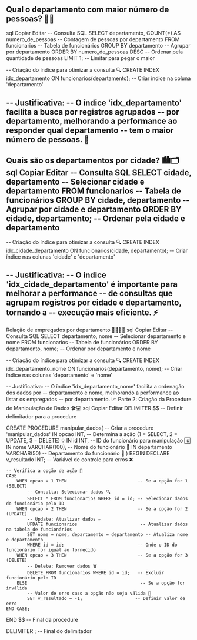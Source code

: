 Qual o departamento com maior número de pessoas? 👥🏢
------------------------------------------------------------------------------------------------------------------------------------------------------------
sql
Copiar
Editar
-- Consulta SQL
SELECT departamento, COUNT(*) AS numero_de_pessoas   -- Contagem de pessoas por departamento
FROM funcionarios                                      -- Tabela de funcionários
GROUP BY departamento                                  -- Agrupar por departamento
ORDER BY numero_de_pessoas DESC                        -- Ordenar pela quantidade de pessoas
LIMIT 1;                                               -- Limitar para pegar o maior

-- Criação do índice para otimizar a consulta 🔍
CREATE INDEX idx_departamento ON funcionarios(departamento); -- Criar índice na coluna 'departamento'

-- Justificativa:
-- O índice 'idx_departamento' facilita a busca por registros agrupados 
-- por departamento, melhorando a performance ao responder qual departamento 
-- tem o maior número de pessoas. 🚀
------------------------------------------------------------------------------------------------------------------------------------------------------------
Quais são os departamentos por cidade? 🏙️🗂️
sql
Copiar
Editar
-- Consulta SQL
SELECT cidade, departamento                            -- Selecionar cidade e departamento
FROM funcionarios                                      -- Tabela de funcionários
GROUP BY cidade, departamento                          -- Agrupar por cidade e departamento
ORDER BY cidade, departamento;                         -- Ordenar pela cidade e departamento
------------------------------------------------------------------------------------------------------------------------------------------------------------

-- Criação do índice para otimizar a consulta 🔍
CREATE INDEX idx_cidade_departamento ON funcionarios(cidade, departamento); -- Criar índice nas colunas 'cidade' e 'departamento'

-- Justificativa:
-- O índice 'idx_cidade_departamento' é importante para melhorar a performance 
-- de consultas que agrupam registros por cidade e departamento, tornando a 
-- execução mais eficiente. ⚡
------------------------------------------------------------------------------------------------------------------------------------------------------------
Relação de empregados por departamento 👨‍💼👩‍💼
sql
Copiar
Editar
-- Consulta SQL
SELECT departamento, nome                             -- Selecionar departamento e nome
FROM funcionarios                                      -- Tabela de funcionários
ORDER BY departamento, nome;                          -- Ordenar por departamento e nome

-- Criação do índice para otimizar a consulta 🔍
CREATE INDEX idx_departamento_nome ON funcionarios(departamento, nome); -- Criar índice nas colunas 'departamento' e 'nome'

-- Justificativa: 
-- O índice 'idx_departamento_nome' facilita a ordenação dos dados por 
-- departamento e nome, melhorando a performance ao listar os empregados 
-- por departamento. 📈
Parte 2: Criação da Procedure de Manipulação de Dados 🛠️💻
sql
Copiar
Editar
DELIMITER $$                                         -- Definir delimitador para a procedure

CREATE PROCEDURE manipular_dados(                    -- Criar a procedure 'manipular_dados'
    IN opcao INT,                                     -- Determina a ação (1 = SELECT, 2 = UPDATE, 3 = DELETE) 💡
    IN id INT,                                        -- ID do funcionário para manipulação 🆔
    IN nome VARCHAR(100),                             -- Nome do funcionário 📝
    IN departamento VARCHAR(50)                       -- Departamento do funcionário 🏢
)
BEGIN
    DECLARE v_resultado INT;                          -- Variável de controle para erros ❌

    -- Verifica a opção de ação 🧐
    CASE
        WHEN opcao = 1 THEN                           -- Se a opção for 1 (SELECT)
            -- Consulta: Selecionar dados 🔍
            SELECT * FROM funcionarios WHERE id = id; -- Selecionar dados do funcionário pelo ID
        WHEN opcao = 2 THEN                           -- Se a opção for 2 (UPDATE)
            -- Update: Atualizar dados ✏️
            UPDATE funcionarios                        -- Atualizar dados na tabela de funcionários
            SET nome = nome, departamento = departamento -- Atualiza nome e departamento
            WHERE id = id;                            -- Onde o ID do funcionário for igual ao fornecido
        WHEN opcao = 3 THEN                           -- Se a opção for 3 (DELETE)
            -- Delete: Remover dados 🗑️
            DELETE FROM funcionarios WHERE id = id;   -- Excluir funcionário pelo ID
        ELSE                                           -- Se a opção for inválida
            -- Valor de erro caso a opção não seja válida 🚨
            SET v_resultado = -1;                    -- Definir valor de erro
    END CASE;

END $$                                              -- Final da procedure

DELIMITER ;                                          -- Final do delimitador
